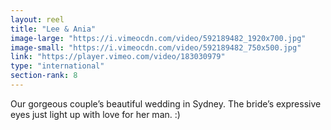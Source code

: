 ```yaml
---
layout: reel
title: "Lee & Ania"
image-large: "https://i.vimeocdn.com/video/592189482_1920x700.jpg"
image-small: "https://i.vimeocdn.com/video/592189482_750x500.jpg"
link: "https://player.vimeo.com/video/183030979"
type: "international"
section-rank: 8
---
```

Our gorgeous couple’s beautiful wedding in Sydney. The bride’s expressive eyes just light up with love for her man. :)